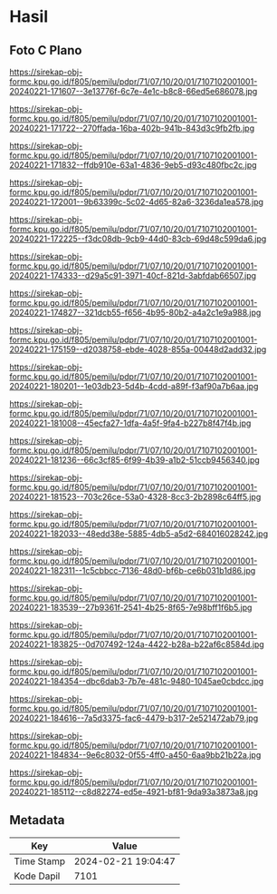 # Hasil

## Foto C Plano

https://sirekap-obj-formc.kpu.go.id/f805/pemilu/pdpr/71/07/10/20/01/7107102001001-20240221-171607--3e13776f-6c7e-4e1c-b8c8-66ed5e686078.jpg

https://sirekap-obj-formc.kpu.go.id/f805/pemilu/pdpr/71/07/10/20/01/7107102001001-20240221-171722--270ffada-16ba-402b-941b-843d3c9fb2fb.jpg

https://sirekap-obj-formc.kpu.go.id/f805/pemilu/pdpr/71/07/10/20/01/7107102001001-20240221-171832--ffdb910e-63a1-4836-9eb5-d93c480fbc2c.jpg

https://sirekap-obj-formc.kpu.go.id/f805/pemilu/pdpr/71/07/10/20/01/7107102001001-20240221-172001--9b63399c-5c02-4d65-82a6-3236da1ea578.jpg

https://sirekap-obj-formc.kpu.go.id/f805/pemilu/pdpr/71/07/10/20/01/7107102001001-20240221-172225--f3dc08db-9cb9-44d0-83cb-69d48c599da6.jpg

https://sirekap-obj-formc.kpu.go.id/f805/pemilu/pdpr/71/07/10/20/01/7107102001001-20240221-174333--d29a5c91-3971-40cf-821d-3abfdab66507.jpg

https://sirekap-obj-formc.kpu.go.id/f805/pemilu/pdpr/71/07/10/20/01/7107102001001-20240221-174827--321dcb55-f656-4b95-80b2-a4a2c1e9a988.jpg

https://sirekap-obj-formc.kpu.go.id/f805/pemilu/pdpr/71/07/10/20/01/7107102001001-20240221-175159--d2038758-ebde-4028-855a-00448d2add32.jpg

https://sirekap-obj-formc.kpu.go.id/f805/pemilu/pdpr/71/07/10/20/01/7107102001001-20240221-180201--1e03db23-5d4b-4cdd-a89f-f3af90a7b6aa.jpg

https://sirekap-obj-formc.kpu.go.id/f805/pemilu/pdpr/71/07/10/20/01/7107102001001-20240221-181008--45ecfa27-1dfa-4a5f-9fa4-b227b8f47f4b.jpg

https://sirekap-obj-formc.kpu.go.id/f805/pemilu/pdpr/71/07/10/20/01/7107102001001-20240221-181236--66c3cf85-6f99-4b39-a1b2-51ccb9456340.jpg

https://sirekap-obj-formc.kpu.go.id/f805/pemilu/pdpr/71/07/10/20/01/7107102001001-20240221-181523--703c26ce-53a0-4328-8cc3-2b2898c64ff5.jpg

https://sirekap-obj-formc.kpu.go.id/f805/pemilu/pdpr/71/07/10/20/01/7107102001001-20240221-182033--48edd38e-5885-4db5-a5d2-684016028242.jpg

https://sirekap-obj-formc.kpu.go.id/f805/pemilu/pdpr/71/07/10/20/01/7107102001001-20240221-182311--1c5cbbcc-7136-48d0-bf6b-ce6b031b1d86.jpg

https://sirekap-obj-formc.kpu.go.id/f805/pemilu/pdpr/71/07/10/20/01/7107102001001-20240221-183539--27b9361f-2541-4b25-8f65-7e98bff1f6b5.jpg

https://sirekap-obj-formc.kpu.go.id/f805/pemilu/pdpr/71/07/10/20/01/7107102001001-20240221-183825--0d707492-124a-4422-b28a-b22af6c8584d.jpg

https://sirekap-obj-formc.kpu.go.id/f805/pemilu/pdpr/71/07/10/20/01/7107102001001-20240221-184354--dbc6dab3-7b7e-481c-9480-1045ae0cbdcc.jpg

https://sirekap-obj-formc.kpu.go.id/f805/pemilu/pdpr/71/07/10/20/01/7107102001001-20240221-184616--7a5d3375-fac6-4479-b317-2e521472ab79.jpg

https://sirekap-obj-formc.kpu.go.id/f805/pemilu/pdpr/71/07/10/20/01/7107102001001-20240221-184834--9e6c8032-0f55-4ff0-a450-6aa9bb21b22a.jpg

https://sirekap-obj-formc.kpu.go.id/f805/pemilu/pdpr/71/07/10/20/01/7107102001001-20240221-185112--c8d82274-ed5e-4921-bf81-9da93a3873a8.jpg


## Metadata

| Key        | Value               |
| ---------- | ------------------- |
| Time Stamp | 2024-02-21 19:04:47 |
| Kode Dapil | 7101                |



